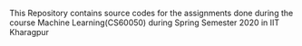 This Repository contains source codes for the assignments done during the course Machine Learning(CS60050) during Spring Semester 2020 in IIT Kharagpur
